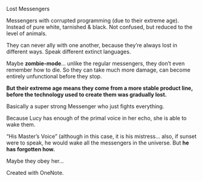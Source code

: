 Lost Messengers

Messengers with corrupted programming (due to their extreme age). Instead of pure white, tarnished & black. Not confused, but reduced to the level of animals.

They can never ally with one another, because they’re always lost in different ways. Speak different extinct languages.

Maybe **zombie-mode**… unlike the regular messengers, they don’t even remember how to die. So they can take much more damage, can become entirely unfunctional before they stop.

**But their extreme age means they come from a more stable product line, before the technology used to create them was gradually lost.**

Basically a super strong Messenger who just fights everything.

Because Lucy has enough of the primal voice in her echo, she is able to wake them.

“His Master’s Voice” (although in this case, it is his mistress… also, if sunset were to speak, he would wake all the messengers in the universe. But **he has forgotten how.**

Maybe they obey her…

Created with OneNote.
